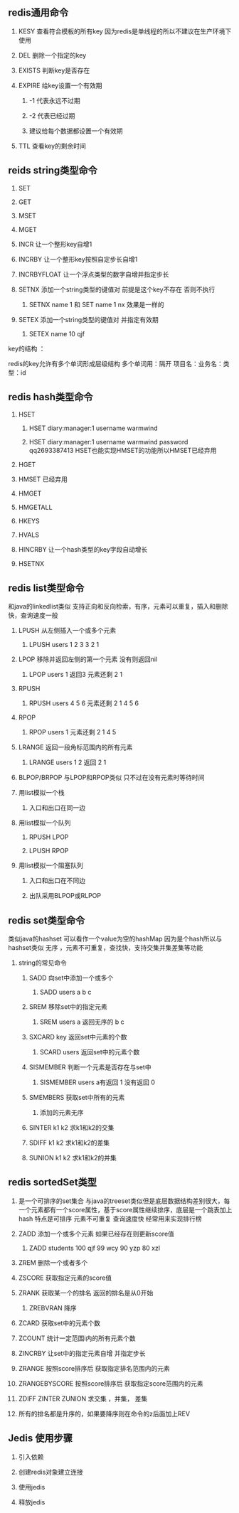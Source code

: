 ## redis通用命令

1. KESY 查看符合模板的所有key 因为redis是单线程的所以不建议在生产环境下使用
    
2. DEL 删除一个指定的key
    
3. EXISTS 判断key是否存在
    
4. EXPIRE 给key设置一个有效期
    
    1. -1 代表永远不过期
        
    2. -2 代表已经过期
        
    3. 建议给每个数据都设置一个有效期
        
5. TTL 查看key的剩余时间
    

## reids string类型命令

1. SET
    
2. GET
    
3. MSET
    
4. MGET
    
5. INCR 让一个整形key自增1
    
6. INCRBY 让一个整形key按照自定步长自增1
    
7. INCRBYFLOAT 让一个浮点类型的数字自增并指定步长
    
8. SETNX 添加一个string类型的键值对 前提是这个key不存在 否则不执行
    
    1. SETNX name 1 和 SET name 1 nx 效果是一样的
        
9. SETEX 添加一个string类型的键值对 并指定有效期
    
    1. SETEX name 10 qjf
        

key的结构 ：

redis的key允许有多个单词形成层级结构 多个单词用：隔开 项目名：业务名：类型：id

## redis hash类型命令

1. HSET
    
    1. HSET diary:manager:1 username warmwind
        
    2. HSET diary:manager:1 username warmwind password qq2693387413 HSET也能实现HMSET的功能所以HMSET已经弃用
        
2. HGET
    
3. HMSET 已经弃用
    
4. HMGET
    
5. HMGETALL
    
6. HKEYS
    
7. HVALS
    
8. HINCRBY 让一个hash类型的key字段自动增长
    
9. HSETNX
    

## redis list类型命令

和java的linkedlist类似 支持正向和反向检索，有序，元素可以重复，插入和删除快，查询速度一般

1. LPUSH 从左侧插入一个或多个元素
    
    1. LPUSH users 1 2 3 3 2 1
        
2. LPOP 移除并返回左侧的第一个元素 没有则返回nil
    
    1. LPOP users 1 返回3 元素还剩 2 1
        
3. RPUSH
    
    1. RPUSH users 4 5 6 元素还剩 2 1 4 5 6
        
4. RPOP
    
    1. RPOP users 1 元素还剩 2 1 4 5
        
5. LRANGE 返回一段角标范围内的所有元素
    
    1. LRANGE users 1 2 返回 2 1
        
6. BLPOP/BRPOP 与LPOP和RPOP类似 只不过在没有元素时等待时间
    
7. 用list模拟一个栈
    
    1. 入口和出口在同一边
        
8. 用list模拟一个队列
    
    1. RPUSH LPOP
        
    2. LPUSH RPOP
        
9. 用list模拟一个阻塞队列
    
    1. 入口和出口在不同边
        
    2. 出队采用BLPOP或RLPOP
        

## redis set类型命令

类似java的hashset 可以看作一个value为空的hashMap 因为是个hash所以与hashset类似 无序 ，元素不可重复，查找快，支持交集并集差集等功能

1. string的常见命令
    
    1. SADD 向set中添加一个或多个
        
        1. SADD users a b c
            
    2. SREM 移除set中的指定元素
        
        1. SREM users a 返回无序的 b c
            
    3. SXCARD key 返回set中元素的个数
        
        1. SCARD users 返回set中的元素个数
            
    4. SISMEMBER 判断一个元素是否存在与set中
        
        1. SISMEMBER users a有返回 1 没有返回 0
            
    5. SMEMBERS 获取set中所有的元素
        
        1. 添加的元素无序
            
    6. SINTER k1 k2 求k1和k2的交集
        
    7. SDIFF k1 k2 求k1和k2的差集
        
    8. SUNION k1 k2 求k1和k2的并集
        

## redis sortedSet类型

1. 是一个可排序的set集合 与java的treeset类似但是底层数据结构差别很大，每一个元素都有一个score属性，基于score属性继续排序，底层是一个跳表加上hash 特点是可排序 元素不可重复 查询速度快 经常用来实现排行榜
    
2. ZADD 添加一个或多个元素 如果已经存在则更新score值
    
    1. ZADD students 100 qjf 99 wcy 90 yzp 80 xzl
        
3. ZREM 删除一个或者多个
    
4. ZSCORE 获取指定元素的score值
    
5. ZRANK 获取某一个的排名 返回的排名是从0开始
    
    1. ZREBVRAN 降序
        
6. ZCARD 获取set中的元素个数
    
7. ZCOUNT 统计一定范围i内的所有元素个数
    
8. ZINCRBY 让set中的指定元素自增 并指定步长
    
9. ZRANGE 按照score排序后 获取指定排名范围内的元素
    
10. ZRANGEBYSCORE 按照score排序后 获取指定score范围内的元素
    
11. ZDIFF ZINTER ZUNION 求交集 ，并集， 差集
    
12. 所有的排名都是升序的，如果要降序则在命令的z后面加上REV
    

## Jedis 使用步骤

1. 引入依赖
    
2. 创建redis对象建立连接
    
3. 使用jedis
    
4. 释放jedis